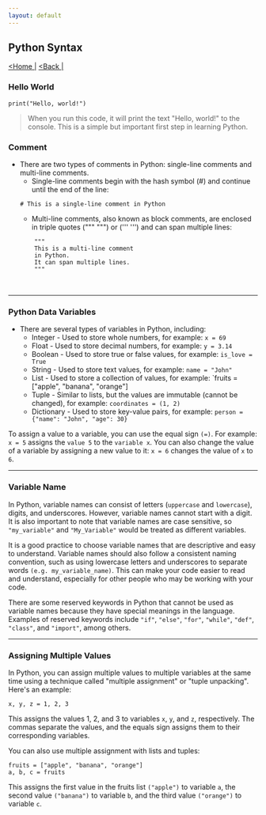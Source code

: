 ```yaml
---
layout: default
---
```

<head>
    <link rel="stylesheet" type="text/css" href="../../../../../style.css" />
</head>

## Python Syntax
[<Home |](../../../../index.md) [<Back |](../python.md)


### Hello World

```
print("Hello, world!")
```

> When you run this code, it will print the text "Hello, world!" to the console. This is a simple but important first step in learning Python.

### Comment

* There are two types of comments in Python: single-line comments and multi-line comments.
    * Single-line comments begin with the hash symbol (#) and continue until the end of the line:
    ```
    # This is a single-line comment in Python
    ```
    * Multi-line comments, also known as block comments, are enclosed in triple quotes (""" """) or (''' ''') and can span multiple lines:
    ```
        """
        This is a multi-line comment
        in Python.
        It can span multiple lines.
        """
    ```
<br>
<hr>

### Python Data Variables
* There are several types of variables in Python, including:    
    * Integer - Used to store whole numbers, for example: `x = 69`
    * Float - Used to store decimal numbers, for example: `y = 3.14`
    * Boolean - Used to store true or false values, for example: `is_love = True`
    * String - Used to store text values, for example: `name = "John"`
    * List - Used to store a collection of values, for example: `fruits = ["apple", "banana", "orange"]
    * Tuple - Similar to lists, but the values are immutable (cannot be changed), for example: `coordinates = (1, 2)`
    * Dictionary - Used to store key-value pairs, for example: `person = {"name": "John", "age": 30}`

To assign a value to a variable, you can use the equal sign `(=)`. For example: `x = 5` assigns the `value 5` to the `variable x`. You can also change the value of a variable by assigning a new value to it: `x = 6` changes the value of `x` to `6`.

<hr>

### Variable Name
In Python, variable names can consist of letters (`uppercase` and `lowercase`), digits, and underscores. However, variable names cannot start with a digit. It is also important to note that variable names are case sensitive, so `"my_variable"` and `"My_Variable"` would be treated as different variables.

It is a good practice to choose variable names that are descriptive and easy to understand. Variable names should also follow a consistent naming convention, such as using lowercase letters and underscores to separate words `(e.g. my_variable_name)`. This can make your code easier to read and understand, especially for other people who may be working with your code.

There are some reserved keywords in Python that cannot be used as variable names because they have special meanings in the language. Examples of reserved keywords include `"if"`, `"else"`, `"for"`, `"while"`, `"def"`, `"class"`, and `"import"`, among others.

<hr>

### Assigning Multiple Values

In Python, you can assign multiple values to multiple variables at the same time using a technique called "multiple assignment" or "tuple unpacking".
Here's an example:

```
x, y, z = 1, 2, 3
```

This assigns the values 1, 2, and 3 to variables `x`, `y`, and `z`, respectively. The commas separate the values, and the equals sign assigns them to their corresponding variables.

You can also use multiple assignment with lists and tuples:
```
fruits = ["apple", "banana", "orange"]
a, b, c = fruits
```

This assigns the first value in the fruits list `("apple")` to variable `a`, the second value `("banana")` to variable `b`, and the third value `("orange")` to variable `c`.